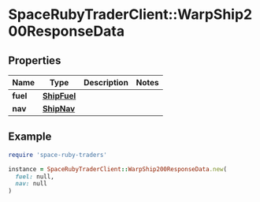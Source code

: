 # SpaceRubyTraderClient::WarpShip200ResponseData

## Properties

| Name | Type | Description | Notes |
| ---- | ---- | ----------- | ----- |
| **fuel** | [**ShipFuel**](ShipFuel.md) |  |  |
| **nav** | [**ShipNav**](ShipNav.md) |  |  |

## Example

```ruby
require 'space-ruby-traders'

instance = SpaceRubyTraderClient::WarpShip200ResponseData.new(
  fuel: null,
  nav: null
)
```

